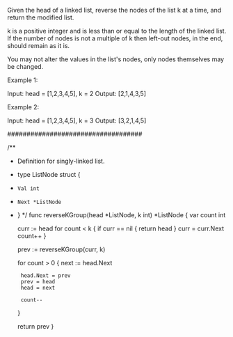 Given the head of a linked list, reverse the nodes of the list k at a time, and return the modified list.

k is a positive integer and is less than or equal to the length of the linked list. If the number of nodes is not a multiple of k then left-out nodes, in the end, should remain as it is.

You may not alter the values in the list's nodes, only nodes themselves may be changed.

Example 1:

Input: head = [1,2,3,4,5], k = 2
Output: [2,1,4,3,5]

Example 2:

Input: head = [1,2,3,4,5], k = 3
Output: [3,2,1,4,5]

###################################

/**
 * Definition for singly-linked list.
 * type ListNode struct {
 *     Val int
 *     Next *ListNode
 * }
 */
func reverseKGroup(head *ListNode, k int) *ListNode {
    var count int

    curr := head
    for count < k {
        if curr == nil {
            return head
        }
        curr = curr.Next
        count++
    }

    prev := reverseKGroup(curr, k)

    for count > 0 {
        next := head.Next

        head.Next = prev
        prev = head
        head = next

        count--
    }

    return prev
}
